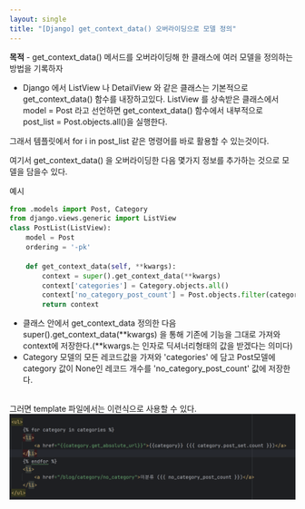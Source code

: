 ```yaml
---
layout: single
title: "[Django] get_context_data() 오버라이딩으로 모델 정의"
---
```


**목적** -   get_context_data() 메서드를 오버라이딩해 한 클래스에 여러 모델을 정의하는 방법을 기록하자

* Django 에서 ListView 나 DetailView 와 같은 클래스는 기본적으로 get_context_data() 함수를 내장하고있다. ListView 를 상속받은 클래스에서 model = Post 라고 선언하면 get_context_data() 함수에서 내부적으로 post_list = Post.objects.all()을 실행한다.

그래서 템플릿에서  for i in post_list 같은 명령어를 바로 활용할 수 있는것이다.

여기서 get_context_data() 을 오버라이딩한 다음 몇가지 정보를 추가하는 것으로 모델을 담을수 있다.

예시

```python
from .models import Post, Category
from django.views.generic import ListView
class PostList(ListView):
    model = Post
    ordering = '-pk'

    def get_context_data(self, **kwargs):
        context = super().get_context_data(**kwargs)
        context['categories'] = Category.objects.all()
        context['no_category_post_count'] = Post.objects.filter(category=None).count()
        return context
```

* 클래스 안에서 get_context_data 정의한 다음 super().get_context_data(**kwargs) 을 통해 기존에 기능을 그대로 가져와 context에 저장한다.(**kwargs.는 인자로 딕셔너리형태의 값을 받겠다는 의미다) 
* Category 모델의 모든 레코드값을 가져와 'categories' 에 담고 Post모델에 category 값이 None인 레코드 개수를 'no_category_post_count' 값에 저장한다.

<br>
그러면 template 파일에서는 이런식으로 사용할 수 있다.

<img src='/img/2024-04-12/a.png'>
